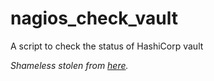 # nagios_check_vault
A script to check the status of HashiCorp vault

_Shameless stolen from [here](https://gist.github.com/woods/f6d16321999234443c0d)._
